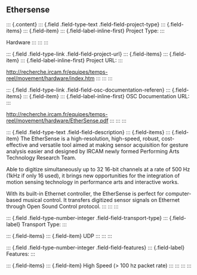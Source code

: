 ## Ethersense

::: {.content}
::: {.field .field-type-text .field-field-project-type}
::: {.field-items}
::: {.field-item}
::: {.field-label-inline-first}
Project Type:
:::

Hardware
:::
:::
:::

::: {.field .field-type-link .field-field-project-url}
::: {.field-items}
::: {.field-item}
::: {.field-label-inline-first}
Project URL:
:::

<http://recherche.ircam.fr/equipes/temps-reel/movement/hardware/index.htm>
:::
:::
:::

::: {.field .field-type-link .field-field-osc-documentation-referen}
::: {.field-items}
::: {.field-item}
::: {.field-label-inline-first}
OSC Documentation URL:
:::

<http://recherche.ircam.fr/equipes/temps-reel/movement/hardware/EtherSense.pdf>
:::
:::
:::

::: {.field .field-type-text .field-field-description}
::: {.field-items}
::: {.field-item}
The EtherSense is a high-resolution, high-speed, robust, cost-effective
and versatile tool aimed at making sensor acquisition for gesture
analysis easier and designed by IRCAM newly formed Performing Arts
Technology Research Team.

Able to digitize simultaneously up to 32 16-bit channels at a rate of
500 Hz (1kHz if only 16 used), it brings new opportunities for the
integration of motion sensing technology in performance arts and
interactive works.

With its built-in Ethernet controller, the EtherSense is perfect for
computer-based musical control. It transfers digitized sensor signals on
Ethernet through Open Sound Control protocol.
:::
:::
:::

::: {.field .field-type-number-integer .field-field-transport-type}
::: {.field-label}
Transport Type:
:::

::: {.field-items}
::: {.field-item}
UDP
:::
:::
:::

::: {.field .field-type-number-integer .field-field-features}
::: {.field-label}
Features:
:::

::: {.field-items}
::: {.field-item}
High Speed (\> 100 hz packet rate)
:::
:::
:::
:::
